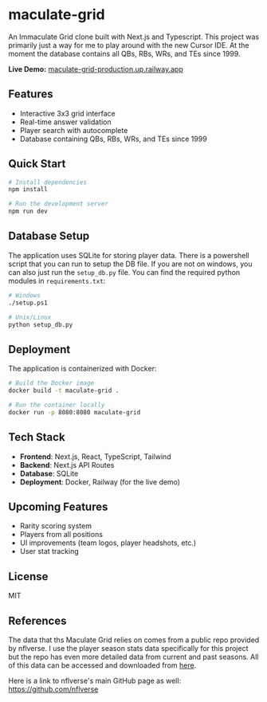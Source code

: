 # maculate-grid

An Immaculate Grid clone built with Next.js and Typescript. This project was primarily just a way for me to play around with the new Cursor IDE. At the moment the database contains all QBs, RBs, WRs, and TEs since 1999.

**Live Demo:** [maculate-grid-production.up.railway.app](https://maculate-grid-production.up.railway.app)

## Features

- Interactive 3x3 grid interface
- Real-time answer validation
- Player search with autocomplete
- Database containing QBs, RBs, WRs, and TEs since 1999

## Quick Start

```bash
# Install dependencies
npm install

# Run the development server
npm run dev
```

## Database Setup

The application uses SQLite for storing player data. There is a powershell script that you can run to setup the DB file. If you are not on windows, you can also just run the `setup_db.py` file. You can find the required python modules in `requirements.txt`:

```bash
# Windows
./setup.ps1

# Unix/Linux
python setup_db.py
```

## Deployment

The application is containerized with Docker:

```bash
# Build the Docker image
docker build -t maculate-grid .

# Run the container locally
docker run -p 8080:8080 maculate-grid
```

## Tech Stack

- **Frontend**: Next.js, React, TypeScript, Tailwind
- **Backend**: Next.js API Routes
- **Database**: SQLite
- **Deployment**: Docker, Railway (for the live demo)

## Upcoming Features

- Rarity scoring system
- Players from all positions
- UI improvements (team logos, player headshots, etc.)
- User stat tracking

## License

MIT

## References
The data that ths Maculate Grid relies on comes from a public repo provided by nflverse. I use the player season stats data specifically for this project but the repo has even more detailed data from current and past seasons. All of this data can be accessed and downloaded from [here](https://github.com/nflverse/nflverse-data/releases).

Here is a link to nflverse's main GitHub page as well: https://github.com/nflverse
